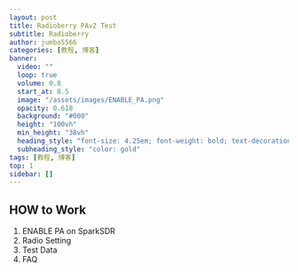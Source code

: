 ```yaml
---
layout: post
title: Radioberry PAv2 Test
subtitle: Radioberry
author: jumbo5566
categories: [教程, 博客]
banner:
  video: ""
  loop: true
  volume: 0.8
  start_at: 8.5
  image: "/assets/images/ENABLE_PA.png"
  opacity: 0.618
  background: "#000"
  height: "100vh"
  min_height: "38vh"
  heading_style: "font-size: 4.25em; font-weight: bold; text-decoration: underline"
  subheading_style: "color: gold"
tags: [教程, 博客]
top: 1
sidebar: []
---
```

## HOW to Work
 1. ENABLE PA on SparkSDR
 2. Radio Setting
 3. Test Data
 4. FAQ

